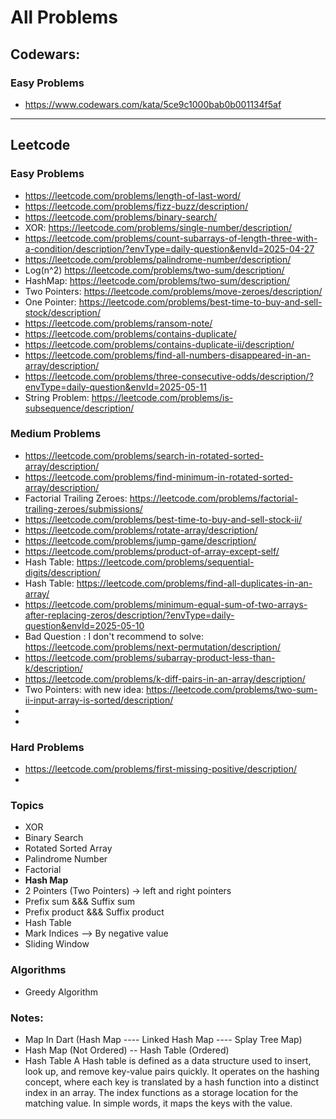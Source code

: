 # All Problems 

## Codewars:

### Easy Problems
- https://www.codewars.com/kata/5ce9c1000bab0b001134f5af


--- 

## Leetcode

### Easy Problems
- https://leetcode.com/problems/length-of-last-word/
- https://leetcode.com/problems/fizz-buzz/description/
- https://leetcode.com/problems/binary-search/
- XOR: https://leetcode.com/problems/single-number/description/
- https://leetcode.com/problems/count-subarrays-of-length-three-with-a-condition/description/?envType=daily-question&envId=2025-04-27
- https://leetcode.com/problems/palindrome-number/description/
- Log(n^2) https://leetcode.com/problems/two-sum/description/ 
- HashMap: https://leetcode.com/problems/two-sum/description/
- Two Pointers: https://leetcode.com/problems/move-zeroes/description/
- One Pointer: https://leetcode.com/problems/best-time-to-buy-and-sell-stock/description/
- https://leetcode.com/problems/ransom-note/ 
- https://leetcode.com/problems/contains-duplicate/ 
- https://leetcode.com/problems/contains-duplicate-ii/description/
- https://leetcode.com/problems/find-all-numbers-disappeared-in-an-array/description/
- https://leetcode.com/problems/three-consecutive-odds/description/?envType=daily-question&envId=2025-05-11
- String Problem: https://leetcode.com/problems/is-subsequence/description/



### Medium Problems
- https://leetcode.com/problems/search-in-rotated-sorted-array/description/
- https://leetcode.com/problems/find-minimum-in-rotated-sorted-array/description/
- Factorial Trailing Zeroes: https://leetcode.com/problems/factorial-trailing-zeroes/submissions/ 
- https://leetcode.com/problems/best-time-to-buy-and-sell-stock-ii/
- https://leetcode.com/problems/rotate-array/description/
- https://leetcode.com/problems/jump-game/description/
- https://leetcode.com/problems/product-of-array-except-self/
- Hash Table: https://leetcode.com/problems/sequential-digits/description/
- Hash Table: https://leetcode.com/problems/find-all-duplicates-in-an-array/ 
- https://leetcode.com/problems/minimum-equal-sum-of-two-arrays-after-replacing-zeros/description/?envType=daily-question&envId=2025-05-10
- Bad Question : I don't recommend to solve: https://leetcode.com/problems/next-permutation/description/
- https://leetcode.com/problems/subarray-product-less-than-k/description/
- https://leetcode.com/problems/k-diff-pairs-in-an-array/description/ 
- Two Pointers: with new idea: https://leetcode.com/problems/two-sum-ii-input-array-is-sorted/description/
- 
- 

### Hard Problems
- https://leetcode.com/problems/first-missing-positive/description/
- 

### Topics 
- XOR 
- Binary Search 
- Rotated Sorted Array
- Palindrome Number 
- Factorial 
- **Hash Map**
- 2 Pointers (Two Pointers) -> left and right pointers
- Prefix sum &&& Suffix sum 
- Prefix product &&& Suffix product
- Hash Table
- Mark Indices --> By negative value
- Sliding Window


### Algorithms
- Greedy Algorithm


### Notes:
- Map In Dart (Hash Map ---- Linked Hash Map ---- Splay Tree Map) 
- Hash Map (Not Ordered) -- Hash Table (Ordered)
- Hash Table 
A Hash table is defined as a data structure used to insert, look up, and remove key-value pairs quickly.
It operates on the hashing concept,
where each key is translated by a hash function into a distinct index in an array.
  The index functions as a storage location for the matching value.
In simple words, it maps the keys with the value.